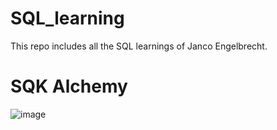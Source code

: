 # SQL_learning

This repo includes all the SQL learnings of Janco Engelbrecht.


# SQK Alchemy
![image](https://github.com/JancoEngelbrecht/SQL_learning/assets/75523652/00b6dacd-8cc8-4be4-a14e-37f1b2b53f13)
